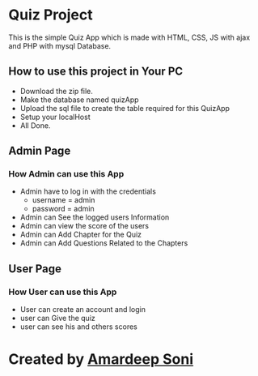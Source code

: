 # Quiz Project

This is the simple Quiz  App which is made with HTML, CSS, JS with ajax and PHP with mysql Database.

## How to use this project in Your PC
- Download the zip file.
- Make the database named quizApp
- Upload the sql file to create the table required for this QuizApp
- Setup your localHost
- All Done.

## Admin Page
### How Admin can use this App
- Admin have to log in with the credentials
  - username = admin
  - password = admin
- Admin can See the logged users Information
- Admin can view the score of the users
- Admin can Add Chapter for the Quiz
- Admin can Add Questions Related to the Chapters

## User Page
### How User can use this App
- User can create an account and login
- user can Give the quiz
- user can see his and others scores


# Created by [Amardeep Soni](https://www.facebook.com/amardeepsoni11)
